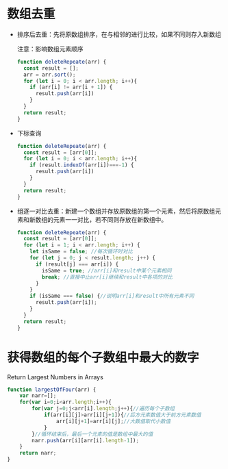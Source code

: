 # 数组去重
- 排序后去重：先将原数组排序，在与相邻的进行比较，如果不同则存入新数组

  注意：影响数组元素顺序

  ```javascript
  function deleteRepeate(arr) {
    const result = [];
    arr = arr.sort();
    for (let i = 0; i < arr.length; i++){
      if (arr[i] != arr[i + 1]) {
        result.push(arr[i])
      }
    }
    return result;
  }
  ```

- 下标查询

  ```javascript
  function deleteRepeate(arr) {
    const result = [arr[0]];
    for (let i = 0; i < arr.length; i++){
      if (result.indexOf(arr[i])===-1) {
        result.push(arr[i])
      }
    }
    return result;
  }
  ```

- 组逐一对比去重：新建一个数组并存放原数组的第一个元素，然后将原数组元素和新数组的元素一一对比，若不同则存放在新数组中。

  ```javascript
  function deleteRepeate(arr) {
    const result = [arr[0]];
    for (let i = 1; i < arr.length; i++) {
      let isSame = false; //每次循环时对比
      for (let j = 0; j < result.length; j++) {
        if (result[j] === arr[i]) {
          isSame = true; //arr[i]和result中某个元素相同
          break; //直接中止arr[i]继续和result中各项的对比
        }
      }
      if (isSame === false) {//说明arr[i]和result中所有元素不同
        result.push(arr[i]);
      }
    }
    return result;
  }
  ```





# 获得数组的每个子数组中最大的数字

Return Largest Numbers in Arrays

```javascript
function largestOfFour(arr) {
	var narr=[];  
	for(var i=0;i<arr.length;i++){
		for(var j=0;j<arr[i].length;j++){//遍历每个子数组
			if(arr[i][j]>arr[i][j+1]){//后方元素数值大于前方元素数值
				arr[i][j+1]=arr[i][j];//大数值取代小数值
			}
		}//循环结束后，最后一个元素的值是数组中最大的值
		narr.push(arr[i][arr[i].length-1]);
	}
	return narr;
}
```